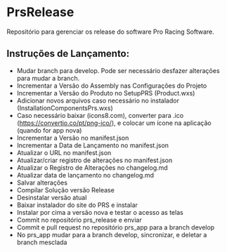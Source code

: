 PrsRelease
==========

Repositório para gerenciar os release do software Pro Racing Software.

## Instruções de Lançamento:

- Mudar branch para develop. Pode ser necessário desfazer alterações para mudar a branch.
- Incrementar a Versão do Assembly nas Configurações do Projeto
- Incrementar a Versão do Produto no SetupPRS (Product.wxs)
- Adicionar novos arquivos caso necessário no instalador (InstallationComponentsPrs.wxs)
- Caso necessário baixar (icons8.com), converter para .ico (https://convertio.co/pt/png-ico/), e colocar um ícone na aplicação (quando for app nova)
- Incrementar a Versão no manifest.json
- Incrementar a Data de Lançamento no manifest.json
- Atualizar o URL no manifest.json
- Atualizar/criar registro de alterações no manifest.json
- Atualizar o Registro de Alterações no changelog.md
- Atualizar data de lançamento no changelog.md
- Salvar alterações
- Compilar Solução versão Release
- Desinstalar versão atual
- Baixar instalador do site do PRS e instalar
- Instalar por cima a versão nova e testar o acesso as telas
- Commit no repositório prs_release e enviar
- Commit e pull request no repositório prs_app para a branch develop
- No prs_app mudar para a branch develop, sincronizar, e deletar a branch mesclada
